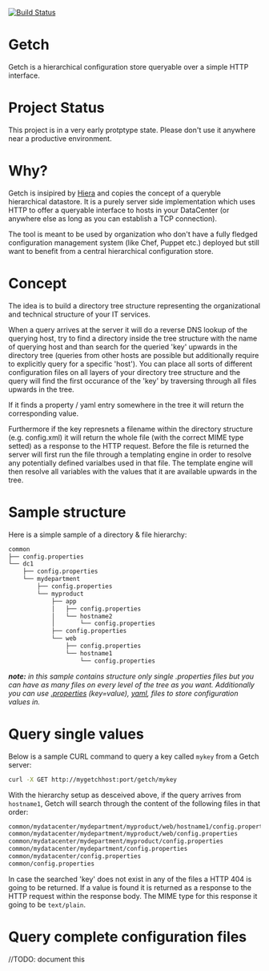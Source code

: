 [![Build Status](https://api.travis-ci.org/rkrombho/getch.png?branch=master)](https://travis-ci.org/rkrombho/getch)

Getch
=====

Getch is a hierarchical configuration store queryable over a 
simple HTTP interface.

Project Status
==============
This project is in a very early protptype state. Please don't use it anywhere near a productive environment.

Why?
====
Getch is insipired by [Hiera](https://github.com/puppetlabs/hiera) and copies the concept
of a queryble hierarchical datastore. 
It is a purely server side implementation which uses HTTP to offer a queryable interface
to hosts in your DataCenter (or anywhere else as long as you can establish a TCP connection).

The tool is meant to be used by organization who don't have a fully fledged configuration 
management system (like Chef, Puppet etc.) deployed but still want to benefit from a central
hierarchical configuration store.


Concept
=======
The idea is to build a directory tree structure representing the
organizational and technical structure of your IT services.

When a query arrives at the server it will do a reverse DNS lookup of 
the querying host, try to find a directory inside the tree structure
with the name of querying host and than search for the queried 'key' 
upwards in the directory tree (queries from other hosts are 
possible but additionally require to explicitly query for a specific 'host').
You can place all sorts of different configuration files on all layers
of your directory tree structure and the query will find the first occurance
of the 'key' by traversing through all files upwards in the tree.

If it finds a property / yaml entry somewhere in the tree 
it will return the corresponding value.

Furthermore if the key represnets a filename within the directory structure
(e.g. config.xml) it will return the whole file (with the correct MIME type setted) 
as a response to the HTTP request.
Before the file is returned the server will first run the file through 
a templating engine in order to resolve any potentially defined 
varialbes used in that file. The template engine will then resolve all 
variables with the values that it are available upwards in the tree.


Sample structure
================
Here is a simple sample of a directory & file hierarchy:
```bash
common
├── config.properties
└── dc1
    ├── config.properties
    └── mydepartment
        ├── config.properties
        └── myproduct
            ├── app
            │   ├── config.properties
            │   └── hostname2
            │       └── config.properties
            ├── config.properties
            └── web
                ├── config.properties
                └── hostname1
                    └── config.properties
```
_**note:** in this sample contains structure only single .properties files 
but you can have as many files on every level of the tree as you want.
Additionally you can use [.properties](http://en.wikipedia.org/wiki/.properties) (key=value), [yaml](http://www.yaml.org/), files
to store configuration values in._

Query single values
===================
Below is a sample CURL command to query a key called `mykey` from a Getch 
server:
```bash
curl -X GET http://mygetchhost:port/getch/mykey
```

With the hierarchy setup as desceived above, if the query arrives 
from `hostname1`, Getch will search through the content of 
the following files in that order:
```bash
common/mydatacenter/mydepartment/myproduct/web/hostname1/config.properties
common/mydatacenter/mydepartment/myproduct/web/config.properties
common/mydatacenter/mydepartment/myproduct/config.properties
common/mydatacenter/mydepartment/config.properties
common/mydatacenter/config.properties
common/config.properties
```
In case the searched 'key' does not exist in any of the files a HTTP 404 
is going to be returned.
If a value is found it is returned as a response to the HTTP request
within the response body. The MIME type for this response it going to be `text/plain`.

Query complete configuration files
==================================
//TODO: document this
